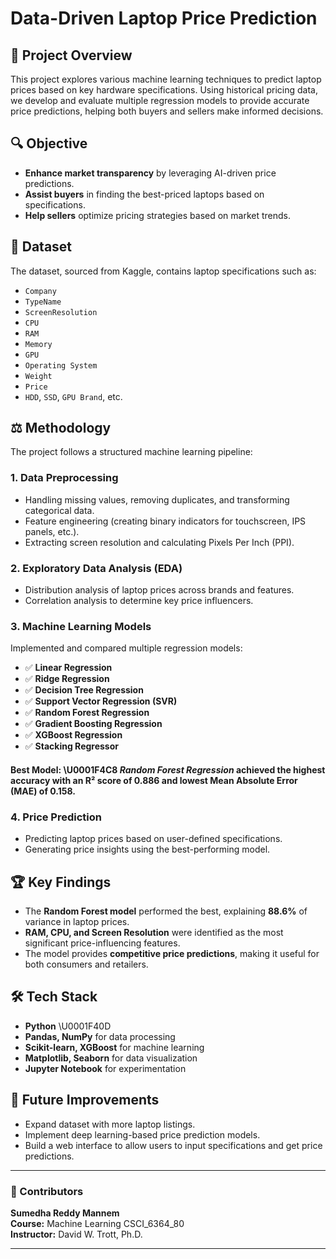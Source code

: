 # Data-Driven Laptop Price Prediction 

## 📌 Project Overview
This project explores various machine learning techniques to predict laptop prices based on key hardware specifications. Using historical pricing data, we develop and evaluate multiple regression models to provide accurate price predictions, helping both buyers and sellers make informed decisions. 

## 🔍 Objective
- **Enhance market transparency** by leveraging AI-driven price predictions.
- **Assist buyers** in finding the best-priced laptops based on specifications.
- **Help sellers** optimize pricing strategies based on market trends.

## 📂 Dataset
The dataset, sourced from Kaggle, contains laptop specifications such as:
- `Company`
- `TypeName`
- `ScreenResolution`
- `CPU`
- `RAM`
- `Memory`
- `GPU`
- `Operating System`
- `Weight`
- `Price`
- `HDD`, `SSD`, `GPU Brand`, etc.

## ⚖️ Methodology
The project follows a structured machine learning pipeline:

### 1. **Data Preprocessing**
- Handling missing values, removing duplicates, and transforming categorical data.
- Feature engineering (creating binary indicators for touchscreen, IPS panels, etc.).
- Extracting screen resolution and calculating Pixels Per Inch (PPI).

### 2. **Exploratory Data Analysis (EDA)**
- Distribution analysis of laptop prices across brands and features.
- Correlation analysis to determine key price influencers.

### 3. **Machine Learning Models**
Implemented and compared multiple regression models:
- ✅ **Linear Regression**
- ✅ **Ridge Regression**
- ✅ **Decision Tree Regression**
- ✅ **Support Vector Regression (SVR)**
- ✅ **Random Forest Regression**
- ✅ **Gradient Boosting Regression**
- ✅ **XGBoost Regression**
- ✅ **Stacking Regressor**

#### **Best Model:** \U0001F4C8 *Random Forest Regression* achieved the highest accuracy with an **R² score of 0.886** and lowest **Mean Absolute Error (MAE) of 0.158**.

### 4. **Price Prediction**
- Predicting laptop prices based on user-defined specifications.
- Generating price insights using the best-performing model.

## 🏆 Key Findings
- The **Random Forest model** performed the best, explaining **88.6%** of variance in laptop prices.
- **RAM, CPU, and Screen Resolution** were identified as the most significant price-influencing features.
- The model provides **competitive price predictions**, making it useful for both consumers and retailers.

## 🛠️ Tech Stack
- **Python** \U0001F40D
- **Pandas, NumPy** for data processing
- **Scikit-learn, XGBoost** for machine learning
- **Matplotlib, Seaborn** for data visualization
- **Jupyter Notebook** for experimentation

## 🚀 Future Improvements
- Expand dataset with more laptop listings.
- Implement deep learning-based price prediction models.
- Build a web interface to allow users to input specifications and get price predictions.

---

### 📌 Contributors
**Sumedha Reddy Mannem**  
**Course:** Machine Learning CSCI_6364_80  
**Instructor:** David W. Trott, Ph.D. 

---